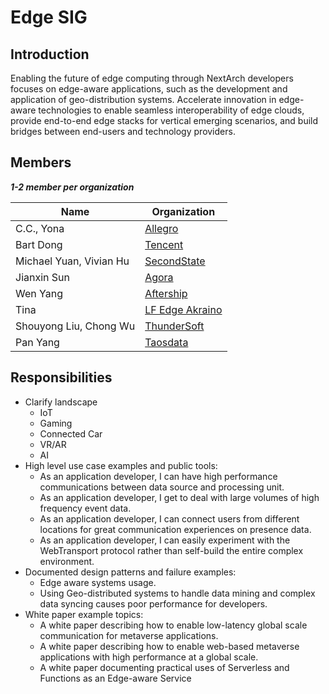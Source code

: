 # Edge SIG

## Introduction

Enabling the future of edge computing through NextArch developers focuses on edge-aware applications, such as the development and application of geo-distribution systems. Accelerate innovation in edge-aware technologies to enable seamless interoperability of edge clouds, provide end-to-end edge stacks for vertical emerging scenarios, and build bridges between end-users and technology providers.

## Members

***1-2 member per organization***

| Name                        | Organization         |
| --------------------------- | -------------------- |
| C.C., Yona | [Allegro](https://yomo.run) |
| Bart Dong | [Tencent](https://opensource.tencent.com/)  |
| Michael Yuan, Vivian Hu | [SecondState](https://www.secondstate.io/) |
| Jianxin Sun | [Agora](https://agora.io) |
| Wen Yang | [Aftership](https://aftership.com) |
| Tina | [LF Edge Akraino](https://www.lfedge.org/projects/akraino/) |
| Shouyong Liu, Chong Wu | [ThunderSoft](https://www.thundersoft.com/) |
| Pan Yang | [Taosdata](https://www.taosdata.com/) |

## Responsibilities

- Clarify landscape
  - IoT
  - Gaming
  - Connected Car
  - VR/AR
  - AI
- High level use case examples and public tools:
  - As an application developer, I can have high performance communications between data source and processing unit.
  - As an application developer, I get to deal with large volumes of high frequency event data.
  - As an application developer, I can connect users from different locations for great communication experiences on presence data.
  - As an application developer, I can easily experiment with the WebTransport protocol rather than self-build the entire complex environment.
- Documented design patterns and failure examples:
  - Edge aware systems usage.
  - Using Geo-distributed systems to handle data mining and complex data syncing   causes poor performance for developers.
- White paper example topics:
  - A white paper describing how to enable low-latency global scale communication for metaverse applications.
  - A white paper describing how to enable web-based metaverse applications with high performance at a global scale.
  - A white paper documenting practical uses of Serverless and Functions as an Edge-aware Service
